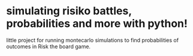# simulating risiko battles, probabilities and more with python!
little project for running montecarlo simulations to find probabilities of outcomes in Risk the board game.
